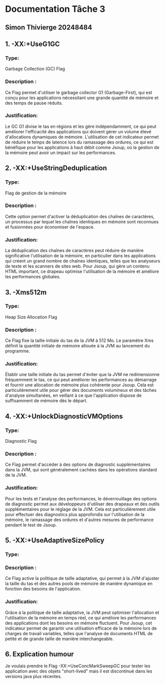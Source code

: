 # Documentation Tâche 3
## Simon Thivierge 20248484

## 1. -XX:+UseG1GC
### Type:
Garbage Collection (GC) Flag
### Description :
Ce Flag permet d'utiliser le garbage collector G1 (Garbage-First), qui est conçu pour les applications nécessitant une grande quantité de mémoire et des temps de pause réduits.
### Justification:
Le GC G1 divise le tas en régions et les gère indépendamment, ce qui peut améliorer l'efficacité des applications qui doivent gérer un volume élevé d'allocations dynamiques de mémoire.
L'utilisation de cet indicateur permet de réduire le temps de latence lors du ramassage des ordures, ce qui est bénéfique pour les applications à haut débit comme Jsoup,
où la gestion de la mémoire peut avoir un impact sur les performances.

## 2. -XX:+UseStringDeduplication
### Type:
Flag de gestion de la mémoire
### Description :
Cette option permet d'activer la déduplication des chaînes de caractères, un processus par lequel les chaînes identiques en mémoire sont reconnues et fusionnées pour économiser de l'espace.
### Justification:
La déduplication des chaînes de caractères peut réduire de manière significative l'utilisation de la mémoire,
en particulier dans les applications qui créent un grand nombre de chaînes identiques, telles que les analyseurs de texte et les scanners de sites web.
Pour Jsoup, qui gère un contenu HTML important, ce drapeau optimise l'utilisation de la mémoire et améliore les performances globales.

## 3. -Xms512m
### Type:
Heap Size Allocation Flag
### Description :
Ce Flag fixe la taille initiale du tas de la JVM à 512 Mo. Le paramètre Xms définit la quantité initiale de mémoire allouée à la JVM au lancement du programme.
### Justification:
Établir une taille initiale du tas permet d'éviter que la JVM ne redimensionne fréquemment le tas,
ce qui peut améliorer les performances au démarrage et fournir une allocation de mémoire plus cohérente pour Jsoup.
Cela est particulièrement utile pour gérer des documents volumineux et des tâches d'analyse simultanées, en veillant à ce que l'application dispose de suffisamment de mémoire dès le départ.

## 4. -XX:+UnlockDiagnosticVMOptions
### Type:
Diagnostic Flag
### Description :
Ce Flag permet d'accéder à des options de diagnostic supplémentaires dans la JVM, qui sont généralement cachées dans les opérations standard de la JVM.
### Justification:
Pour les tests et l'analyse des performances, le déverrouillage des options de diagnostic permet aux développeurs d'utiliser des drapeaux et des outils supplémentaires pour le réglage de la JVM.
Cela est particulièrement utile pour effectuer des diagnostics plus approfondis sur l'utilisation de la mémoire, le ramassage des ordures et d'autres mesures de performance pendant le test de Jsoup.

## 5. -XX:+UseAdaptiveSizePolicy
### Type:

### Description :
Ce Flag active la politique de taille adaptative, qui permet à la JVM d'ajuster la taille du tas et des autres pools de mémoire de manière dynamique en fonction des besoins de l'application.
### Justification:
Grâce à la politique de taille adaptative, la JVM peut optimiser l'allocation et l'utilisation de la mémoire en temps réel, ce qui améliore les performances des applications dont les besoins en mémoire fluctuent.
Pour Jsoup, cet indicateur permet de garantir une utilisation efficace de la mémoire lors de charges de travail variables, telles que l'analyse de documents HTML de petite et de grande taille de manière interchangeable.

## 6. Explication humour
Je voulais prendre le Flag -XX:+UseConcMarkSweepGC pour tester les application avec des objets "short-lived"
mais il est discontinué dans les versions java plus récentes.
